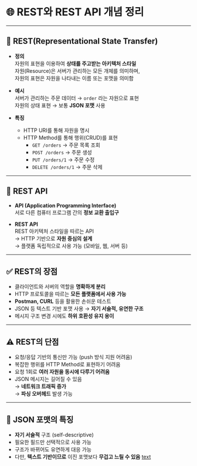 # 🌐 REST와 REST API 개념 정리

---

## 🧱 REST(Representational State Transfer)

- **정의**  
  자원의 표현을 이용하여 **상태를 주고받는 아키텍처 스타일**  
  자원(Resource)은 서버가 관리하는 모든 개체를 의미하며,  
  자원의 표현은 자원을 나타내는 이름 또는 포맷을 의미함

- **예시**  
  서버가 관리하는 주문 데이터 → `order` 라는 자원으로 표현  
  자원의 상태 표현 → 보통 **JSON 포맷** 사용

- **특징**
  - HTTP URI를 통해 자원을 명시
  - HTTP Method를 통해 행위(CRUD)를 표현
    - `GET /orders` → 주문 목록 조회
    - `POST /orders` → 주문 생성
    - `PUT /orders/1` → 주문 수정
    - `DELETE /orders/1` → 주문 삭제

---

## 🧩 REST API

- **API (Application Programming Interface)**  
  서로 다른 컴퓨터 프로그램 간의 **정보 교환 출입구**

- **REST API**  
  REST 아키텍처 스타일을 따르는 API  
  → HTTP 기반으로 **자원 중심의 설계**  
  → 플랫폼 독립적으로 사용 가능 (모바일, 웹, 서버 등)

---

## ✅ REST의 장점

- 클라이언트와 서버의 역할을 **명확하게 분리**
- HTTP 프로토콜을 따르는 **모든 플랫폼에서 사용 가능**
- **Postman, CURL** 등을 활용한 손쉬운 테스트
- JSON 등 텍스트 기반 포맷 사용 → **자기 서술적, 유연한 구조**
- 메시지 구조 변경 시에도 **하위 호환성 유지 용이**

---

## ⚠️ REST의 단점

- 요청/응답 기반의 통신만 가능 (push 방식 지원 어려움)
- 복잡한 행위를 HTTP Method로 표현하기 어려움
- 요청 1회로 **여러 자원을 동시에 다루기 어려움**
- JSON 메시지는 길어질 수 있음  
  → **네트워크 트래픽 증가**  
  → **파싱 오버헤드** 발생 가능

---

## 📝 JSON 포맷의 특징

- **자기 서술적** 구조 (self-descriptive)
- 필요한 필드만 선택적으로 사용 가능
- 구조가 바뀌어도 유연하게 대응 가능
- 다만, **텍스트 기반이므로** 이진 포맷보다 **무겁고 느릴 수 있음**
[text](<../2025_05_20/프론트 면접준비_동시성과 병렬성(프론트 관점).md>)